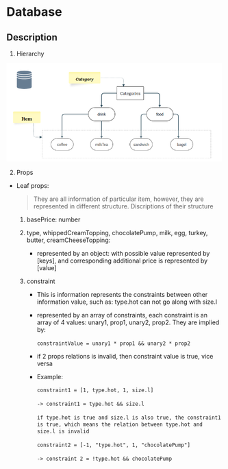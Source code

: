 
# Database


## Description

1. Hierarchy

![database-hierarchy](./images/database-hierarchy.png)

2. Props
- Leaf props:

	> They are all information of particular item, however, they are represented in different structure. Discriptions of their structure

	1. basePrice: number

	2. type, whippedCreamTopping, chocolatePump, milk, egg, turkey, butter, creamCheeseTopping: 
		
		- represented by an object: with possible value represented by [keys], and corresponding additional price is represented by [value]

	3. constraint

		- This is information represents the constraints between other information value, such as: type.hot can not go along with size.l

		- represented by an array of constraints, each constraint is an array of 4 values:
		unary1, prop1, unary2, prop2. They are implied by: 

			`constraintValue = unary1 * prop1 && unary2 * prop2`

		- if 2 props relations is invalid, then constraint value is true, vice versa

		- Example:
			```
			constraint1 = [1, type.hot, 1, size.l]

			-> constraint1 = type.hot && size.l
			
			if type.hot is true and size.l is also true, the constraint1 is true, which means the relation between type.hot and size.l is invalid

			constraint2 = [-1, "type.hot", 1, "chocolatePump"]

			-> constraint 2 = !type.hot && chocolatePump
			```
